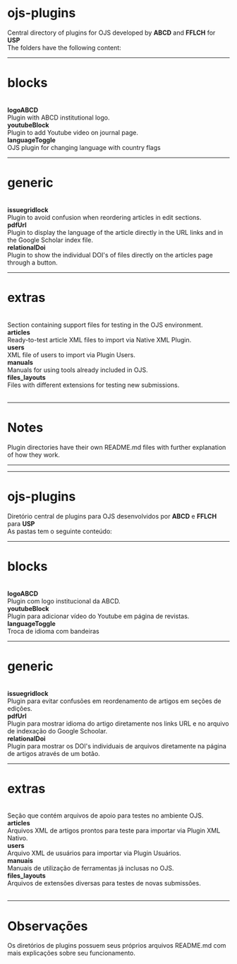 
<b><h1>ojs-plugins</h1></b>

Central directory of plugins for OJS developed by <b>ABCD</b> and <b>FFLCH</b> for <b>USP</b><br>
The folders have the following content:<br>
<hr>
<b><h1>blocks</h1></b><br>
<b>logoABCD</b><br>
   Plugin with ABCD institutional logo.<br>
<b>youtubeBlock</b><br>
Plugin to add Youtube video on journal page.<br>
<b>languageToggle</b><br>
OJS plugin for changing language with country flags<br>


<hr>
<b><h1>generic</h1></b><br>
<b>issuegridlock</b><br>
   Plugin to avoid confusion when reordering articles in edit sections.<br>
<b>pdfUrl</b><br>
   Plugin to display the language of the article directly in the URL links and in the Google Scholar index file.<br>
<b>relationalDoi</b><br>
Plugin to show the individual DOI's of files directly on the articles page through a button.<br>



<hr>
<b><h1>extras</h1></b><br>
Section containing support files for testing in the OJS environment.<br>
<b>articles</b><br>
   Ready-to-test article XML files to import via Native XML Plugin.<br>
<b>users</b><br>
   XML file of users to import via Plugin Users.<br>
<b>manuals</b><br>
   Manuals for using tools already included in OJS. <br>
<b>files_layouts</b><br>
   Files with different extensions for testing new submissions.<br><br>
   <hr>
   <h1>Notes</h1>
   Plugin directories have their own README.md files with further explanation of how they work.


<hr>
<hr>
<b><h1>ojs-plugins</h1></b>

Diretório central de plugins para OJS desenvolvidos por <b>ABCD</b> e <b>FFLCH</b> para <b>USP</b><br>
As pastas tem o seguinte conteúdo:<br>
<hr>
<b><h1>blocks</h1></b><br>
	<b>logoABCD</b><br>
  Plugin com logo institucional da ABCD.<br>
	<b>youtubeBlock</b><br>
Plugin para adicionar vídeo do Youtube em página de revistas.<br>
<b>languageToggle</b><br>
Troca de idioma com bandeiras

<hr>
<b><h1>generic</h1></b><br>
	<b>issuegridlock</b><br>
  Plugin para evitar confusões em reordenamento de artigos em seções de edições.<br>
	<b>pdfUrl</b><br>
  Plugin para mostrar idioma do artigo diretamente nos links URL e no arquivo de indexação do Google Schoolar.<br>
	<b>relationalDoi</b><br>
Plugin para mostrar os DOI's individuais de arquivos diretamente na página de artigos através de um botão.<br>



<hr>
<b><h1>extras</h1></b><br>
Seção que contém arquivos de apoio para testes no ambiente OJS.<br>
	<b>articles</b><br>
  Arquivos XML de artigos prontos para teste para importar via Plugin XML Nativo.<br>
	<b>users</b><br>
  Arquivo XML de usuários para importar via Plugin Usuários.<br>
	<b>manuais</b><br>
  Manuais de utilização de ferramentas já inclusas no OJS. <br>
	<b>files_layouts</b><br>
  Arquivos de extensões diversas para testes de novas submissões.<br><br>
  <hr>
  <h1>Observações</h1>
  Os diretórios de plugins possuem seus próprios arquivos README.md com mais explicações sobre seu funcionamento.
